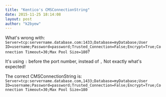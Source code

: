 ```yaml
---
title: "Kentico's CMSConnectionString"
date: 2015-11-25 18:14:08
layout: post
author: "k2byew"
---
```

What's wrong with: `Server=tcp:servername.database.com:1433;Database=myDatabase;User ID=username;Password=password;Trusted_Connection=False;Encrypt=True;Connection Timeout=30;Max Pool Size=180`?

It's using `:` before the port number, instead of `,` Not exactly what's expected!

The correct CMSConnectionString is: `Server=tcp:servername.database.com,1433;Database=myDatabase;User ID=username;Password=password;Trusted_Connection=False;Encrypt=True;Connection Timeout=30;Max Pool Size=180`
